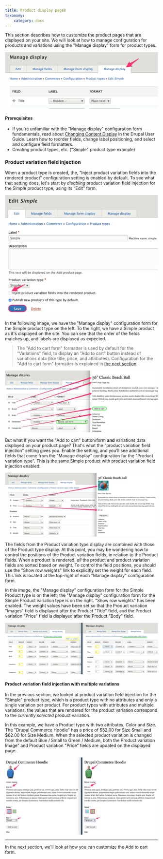 ```yaml
---
title: Product display pages
taxonomy:
    category: docs
---
```


This section describes how to customize the product pages that are displayed on your site. We will look at how to manage configuration for products and variations using the "Manage display" form for product types.

![Product manage display ui](../../images/product-display-ui-1.jpg)

#### Prerequisites
- If you're unfamiliar with the "Manage display" configuration form fundamentals, read about [Changing Content Display] in the Drupal User Guide. Learn how to reorder fields, change label positioning, and select and configure field formatters.
- Creating product types, etc. ("Simple" product type example)

### Product variation field injection

When a product type is created, the, "Inject product variation fields into the rendered product" configuration setting is enabled by default. To see what that setting does, let's start by *disabling* product variation field injection for the Simple product type, using its "Edit" form.

![Disable variation field injection](../../images/product-display-ui-2.jpg)

In the following image, we have the "Manage display" configuration form for the Simple product type on the left. To the right, we have a Simple product as it's displayed on the site. You can see that the order of the fields matches up, and labels are displayed as expected.

> The "Add to cart form" formatter is used by default for the "Variations" field, to display an "Add to cart" button instead of variations data (like title, price, and attributes). Configuration for the "Add to cart form" formatter is explained in [the next section](../02.add-to-cart-form).

![Display without field injection](../../images/product-display-ui-3.jpg)

But what if you want the "Add to cart" button/form **and** variations data displayed on your product page? That's what the "product variation field injection" setting gives you. Enable the setting, and you'll see additional fields that come from the "Manage display" configuration for the "Product variation type". This is the same Simple product with product variation field injection enabled:

![Display with field injection](../../images/product-display-ui-4.jpg)

The fields from the Product variation type display are combined with those of the Product type display. At this point, you may be wondering how to control the positions of the Product variation fields, in relation to the Product fields. When a product is rendered, *all* the product and product variation fields are sorted based on weight. To control the field positions, you should use the "Show row weights" link to explicitly set the weight for each field. This link is located at the top-right of each "Manage display" configuration form.

In this image, the "Manage display" configuration form for the Simple Product type is on the left; the "Manage display" configuration form for the Simple Product variation type is on the right. "Show row weights" has been enabled. The weight values have been set so that the Product variation "Images" field is displayed after the Product "Title" field, and the Product variation "Price" field is displayed after the Product "Body" field.

![Ordering injected fields](../../images/product-display-ui-5.jpg)

#### Product variation field injection with multiple variations

In the previous section, we looked at product variation field injection for the "Simple" product type, which is a product type with no attributes and only a single variation per product. For product types with attributes and multiple variations, the values that are rendered for the product variation correspond to the *currently selected* product variation.

In this example, we have a Product type with two attributes, Color and Size. The "Drupal Commerce Hoodie" has a price of $52.00 for Size Small and $62.00 for Size Medium. When the selected product variation is changed from the default Blue / Small to Green / Medium, both the Product variation
Image" and Product variation "Price" fields are updated on the displayed page.

![Ordering injected fields](../../images/product-display-ui-6.jpg)

---
In the next section, we'll look at how you can customize the Add to cart form.

[Changing Content Display]: https://www.drupal.org/docs/user_guide/en/structure-content-display.html
